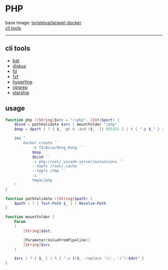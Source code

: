 # PHP
base image: [lorisleiva/laravel-docker](https://hub.docker.com/r/lorisleiva/laravel-docker/)  
[cli tools](#cli-tools)

---

## cli tools
- [bat](https://github.com/sharkdp/bat/releases)
- [diskus](https://github.com/sharkdp/diskus/releases)
- [fd](https://github.com/sharkdp/fd/releases)
- [fzf](https://github.com/junegunn/fzf-bin/releases)
- [hyperfine](https://github.com/sharkdp/hyperfine/releases)
- [ripgrep](https://github.com/BurntSushi/ripgrep/releases)
- [starship](https://github.com/starship/starship/releases)

## usage
```powershell
function php ([String]$src = "~\php", [Int]$port) {
    $bind = pathValidate $src | mountFolder "/php"
    $map = $port | ? { $_ -gt 0 -and ($_ -lt 65535) } | % { "-p $_" } # 0 < port < 65535

    iex "
        docker create ``
            -e TZ=Asia/Hong_Kong ``
            $map ``
            $bind ``
            -v php:/root/.vscode-server/extensions ``
            --tmpfs /root/.cache ``
            --tmpfs /tmp ``
            -i ``
            tmpac/php
    "
}

function pathValidate ([String]$path) {
    $path | ? { Test-Path $_ } | Resolve-Path
}

function mountFolder {
    Param
    (
        [String]$dst,

        [Parameter(ValueFromPipeline)]
        [String]$src
    )

    $src | ? { $_ } | % { "-v $($_ -replace '\\', '/'):$dst" }
}
```